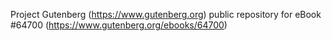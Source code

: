 Project Gutenberg (https://www.gutenberg.org) public repository for
eBook #64700 (https://www.gutenberg.org/ebooks/64700)

